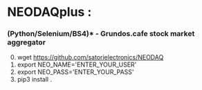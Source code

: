 # NEODAQplus :

### (Python/Selenium/BS4)* - Grundos.cafe stock market aggregator

0. wget https://github.com/satorielectronics/NEODAQ
1. export NEO_NAME='ENTER_YOUR_USER'
2. export NEO_PASS='ENTER_YOUR_PASS'
3. pip3 install .
